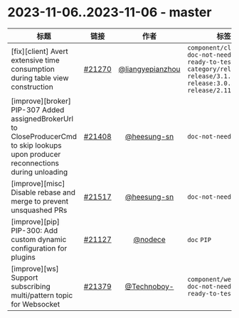 # 2023-11-06..2023-11-06 - master
| 标题 | 链接 | 作者 | 标签 |
| - | :--: | :--: | - |
| [fix][client] Avert extensive time consumption during table view construction | [#21270](https://github.com/apache/pulsar/pull/21270) | [@liangyepianzhou](https://github.com/liangyepianzhou) | `component/client` `doc-not-needed` `ready-to-test` `category/reliability` `release/3.1.2` `release:3.0.3` `release/2.11.4`  | 
| [improve][broker] PIP-307 Added assignedBrokerUrl to CloseProducerCmd to skip lookups upon producer reconnections during unloading | [#21408](https://github.com/apache/pulsar/pull/21408) | [@heesung-sn](https://github.com/heesung-sn) | `doc-not-needed`  | 
| [improve][misc] Disable rebase and merge to prevent unsquashed PRs | [#21517](https://github.com/apache/pulsar/pull/21517) | [@heesung-sn](https://github.com/heesung-sn) | `doc-not-needed`  | 
| [improve][pip] PIP-300: Add custom dynamic configuration for plugins | [#21127](https://github.com/apache/pulsar/pull/21127) | [@nodece](https://github.com/nodece) | `doc` `PIP`  | 
| [improve][ws] Support subscribing multi/pattern topic for Websocket | [#21379](https://github.com/apache/pulsar/pull/21379) | [@Technoboy-](https://github.com/Technoboy-) | `component/websocket` `doc-not-needed` `ready-to-test`  | 
